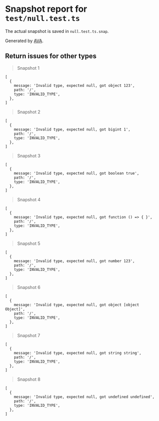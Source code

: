 # Snapshot report for `test/null.test.ts`

The actual snapshot is saved in `null.test.ts.snap`.

Generated by [AVA](https://avajs.dev).

## Return issues for other types

> Snapshot 1

    [
      {
        message: 'Invalid type, expected null, got object 123',
        path: '/',
        type: 'INVALID_TYPE',
      },
    ]

> Snapshot 2

    [
      {
        message: 'Invalid type, expected null, got bigint 1',
        path: '/',
        type: 'INVALID_TYPE',
      },
    ]

> Snapshot 3

    [
      {
        message: 'Invalid type, expected null, got boolean true',
        path: '/',
        type: 'INVALID_TYPE',
      },
    ]

> Snapshot 4

    [
      {
        message: 'Invalid type, expected null, got function () => { }',
        path: '/',
        type: 'INVALID_TYPE',
      },
    ]

> Snapshot 5

    [
      {
        message: 'Invalid type, expected null, got number 123',
        path: '/',
        type: 'INVALID_TYPE',
      },
    ]

> Snapshot 6

    [
      {
        message: 'Invalid type, expected null, got object [object Object]',
        path: '/',
        type: 'INVALID_TYPE',
      },
    ]

> Snapshot 7

    [
      {
        message: 'Invalid type, expected null, got string string',
        path: '/',
        type: 'INVALID_TYPE',
      },
    ]

> Snapshot 8

    [
      {
        message: 'Invalid type, expected null, got undefined undefined',
        path: '/',
        type: 'INVALID_TYPE',
      },
    ]

